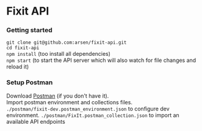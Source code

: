 # Fixit API
### Getting started
`git clone git@github.com:arsen/fixit-api.git`  
`cd fixit-api`  
`npm install` (too install all dependencies)  
`npm start` (to start the API server which will also watch for file changes and reload it)  
  
    

### Setup Postman
Download [Postman](https://www.getpostman.com/) (if you don't have it).  
Import postman environment and collections files.  
`./postman/fixit-dev.postman_environment.json` to configure dev environment.
`./postman/FixIt.postman_collection.json` to import an available API endpoints  


